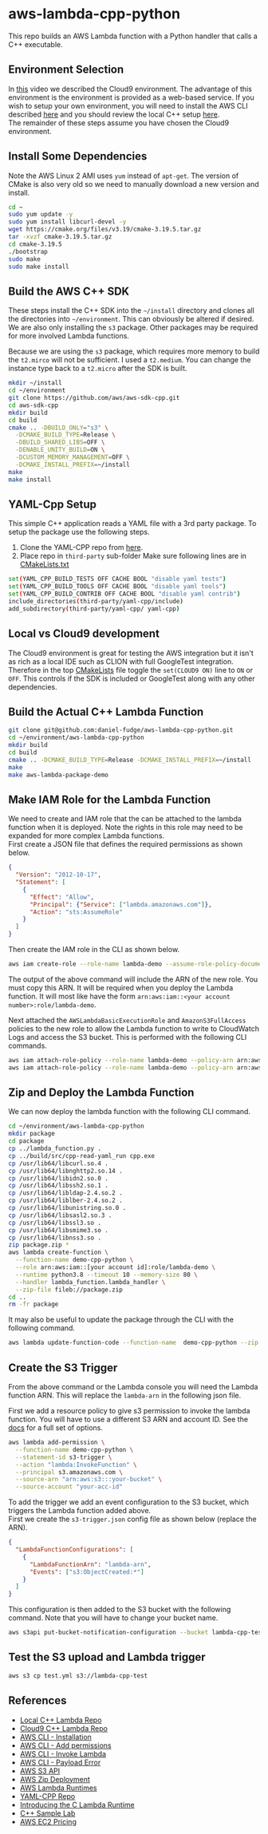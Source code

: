 # aws-lambda-cpp-python
This repo builds an AWS Lambda function with a Python handler that calls a C++ executable. 

## Environment Selection
In [this](https://youtu.be/olO5ORrq1cU) video we described the Cloud9 environment. The advantage of this environment is 
the environment is provided as a web-based service. If you wish to setup your own environment, you will need to install
the AWS CLI described [here](https://docs.aws.amazon.com/cli/latest/userguide/install-cliv2-linux.html) and you should 
review the local C++ setup [here](https://github.com/daniel-fudge/aws-lambda-cpp-local-build).   
The remainder of these steps assume you have chosen the Cloud9 environment.

## Install Some Dependencies
Note the AWS Linux 2 AMI uses `yum` instead of `apt-get`. The version of CMake is also very old so we need to manually 
download a new version and install.

```bash
cd ~
sudo yum update -y
sudo yum install libcurl-devel -y
wget https://cmake.org/files/v3.19/cmake-3.19.5.tar.gz
tar -xvzf cmake-3.19.5.tar.gz 
cd cmake-3.19.5
./bootstrap
sudo make
sudo make install
```

## Build the AWS C++ SDK
These steps install the C++ SDK into the `~/install` directory and clones all the directories into `~/environment`. 
This can obviously be altered if desired. We are also only installing the `s3` package. Other packages may be required 
for more involved Lambda functions. 

Because we are using the `s3` package, which requires more memory to build the `t2.mirco` will not be sufficient. 
I used a `t2.medium`. You can change the instance type back to a `t2.micro` after the SDK is built.

```bash
mkdir ~/install
cd ~/environment
git clone https://github.com/aws/aws-sdk-cpp.git
cd aws-sdk-cpp
mkdir build
cd build
cmake .. -DBUILD_ONLY="s3" \
  -DCMAKE_BUILD_TYPE=Release \
  -DBUILD_SHARED_LIBS=OFF \
  -DENABLE_UNITY_BUILD=ON \
  -DCUSTOM_MEMORY_MANAGEMENT=OFF \
  -DCMAKE_INSTALL_PREFIX=~/install
make
make install
```

## YAML-Cpp Setup
This simple C++ application reads a YAML file with a 3rd party package. To setup the package use the following steps.
1. Clone the YAML-CPP repo from [here](https://github.com/jbeder/yaml-cpp.git).
2. Place repo in `third-party` sub-folder
Make sure following lines are in [CMakeLists.txt](CMakeLists.txt)

```bash
set(YAML_CPP_BUILD_TESTS OFF CACHE BOOL "disable yaml tests")
set(YAML_CPP_BUILD_TOOLS OFF CACHE BOOL "disable yaml tools")
set(YAML_CPP_BUILD_CONTRIB OFF CACHE BOOL "disable yaml contrib")
include_directories(third-party/yaml-cpp/include)
add_subdirectory(third-party/yaml-cpp/ yaml-cpp)
```

## Local vs Cloud9 development
The Cloud9 environment is great for testing the AWS integration but it isn't as rich as a local IDE such as CLION with 
full GoogleTest integration. Therefore in the top [CMakeLists](CMakeLists.txt) file toggle the `set(CLOUD9 ON)` line to 
`ON` or `OFF`. This controls if the SDK is included or GoogleTest along with any other dependencies.

## Build the Actual C++ Lambda Function
```bash
git clone git@github.com:daniel-fudge/aws-lambda-cpp-python.git
cd ~/environment/aws-lambda-cpp-python
mkdir build
cd build
cmake .. -DCMAKE_BUILD_TYPE=Release -DCMAKE_INSTALL_PREFIX=~/install
make
make aws-lambda-package-demo
```

## Make IAM Role for the Lambda Function
We need to create and IAM role that the can be attached to the lambda function when it is deployed. 
Note the rights in this role may need to be expanded for more complex Lambda functions.  
First create a JSON file that defines the required permissions as shown below.
```JSON
{
  "Version": "2012-10-17",
  "Statement": [
    {
      "Effect": "Allow",
      "Principal": {"Service": ["lambda.amazonaws.com"]},
      "Action": "sts:AssumeRole"
    }
  ]
}
```
Then create the IAM role in the CLI as shown below.
```bash
aws iam create-role --role-name lambda-demo --assume-role-policy-document file://trust-policy.json
```
The output of the above command will include the ARN of the new role. You must copy this ARN. It will be required when 
you deploy the Lambda function. It will most like have the form `arn:aws:iam::<your account number>:role/lambda-demo`.   

Next attached the `AWSLambdaBasicExecutionRole` and `AmazonS3FullAccess` policies to the new role to allow the Lambda 
function to write to CloudWatch Logs and access the S3 bucket. This is performed with the following CLI commands.

```bash 
aws iam attach-role-policy --role-name lambda-demo --policy-arn arn:aws:iam::aws:policy/service-role/AWSLambdaBasicExecutionRole
aws iam attach-role-policy --role-name lambda-demo --policy-arn arn:aws:iam::aws:policy/service-role/AmazonS3FullAccess
```

## Zip and Deploy the Lambda Function 
We can now deploy the lambda function with the following CLI command.
```bash
cd ~/environment/aws-lambda-cpp-python
mkdir package
cd package
cp ../lambda_function.py .
cp ../build/src/cpp-read-yaml_run cpp.exe
cp /usr/lib64/libcurl.so.4 .
cp /usr/lib64/libnghttp2.so.14 .
cp /usr/lib64/libidn2.so.0 .
cp /usr/lib64/libssh2.so.1 .
cp /usr/lib64/libldap-2.4.so.2 .
cp /usr/lib64/liblber-2.4.so.2 .
cp /usr/lib64/libunistring.so.0 .
cp /usr/lib64/libsasl2.so.3 .
cp /usr/lib64/libssl3.so .
cp /usr/lib64/libsmime3.so .
cp /usr/lib64/libnss3.so .
zip package.zip *
aws lambda create-function \
  --function-name demo-cpp-python \
  --role arn:aws:iam::[your account id]:role/lambda-demo \
  --runtime python3.8 --timeout 10 --memory-size 80 \
  --handler lambda_function.lambda_handler \
  --zip-file fileb://package.zip
cd ..
rm -fr package
```

It may also be useful to update the package through the CLI with the following command.
```bash
aws lambda update-function-code --function-name  demo-cpp-python --zip-file fileb://package.zip
```

## Create the S3 Trigger
From the above command or the Lambda console you will need the Lambda function ARN. This will replace the `lambda-arn` 
in the following json file.

First we add a resource policy to give s3 permission to invoke the lambda function. You will have to use a different S3 
ARN and account ID. See the [docs](https://awscli.amazonaws.com/v2/documentation/api/latest/reference/lambda/add-permission.html) 
for a full set of options.

```bash
aws lambda add-permission \
  --function-name demo-cpp-python \
  --statement-id s3-trigger \
  --action "lambda:InvokeFunction" \
  --principal s3.amazonaws.com \
  --source-arn "arn:aws:s3:::your-bucket" \
  --source-account "your-acc-id"
```

To add the trigger we add an event configuration to the S3 bucket, which triggers the Lambda function added above.  
First we create the `s3-trigger.json` config file as shown below (replace the ARN).
```json
{
  "LambdaFunctionConfigurations": [
    {
      "LambdaFunctionArn": "lambda-arn",
      "Events": ["s3:ObjectCreated:*"]
    }
  ]
}
```
This configuration is then added to the S3 bucket with the following command. Note that you will have to change your 
bucket name.

```bash
aws s3api put-bucket-notification-configuration --bucket lambda-cpp-test  --notification-configuration file://s3-trigger.json
```

## Test the S3 upload and Lambda trigger
```bash
aws s3 cp test.yml s3://lambda-cpp-test
```

## References
- [Local C++ Lambda Repo](https://github.com/daniel-fudge/aws-lambda-cpp-local-build)
- [Cloud9 C++ Lambda Repo](https://github.com/daniel-fudge/aws-lambda-cpp-cloud9)
- [AWS CLI - Installation](https://docs.aws.amazon.com/cli/latest/userguide/install-cliv2-linux.html)
- [AWS CLI - Add permissions](https://awscli.amazonaws.com/v2/documentation/api/latest/reference/lambda/add-permission.html)
- [AWS CLI - Invoke Lambda](https://docs.aws.amazon.com/cli/latest/reference/lambda/invoke.html#examples)
- [AWS CLI - Payload Error](https://stackoverflow.com/questions/60310607/amazon-aws-cli-not-allowing-valid-json-in-payload-parameter)
- [AWS S3 API](https://awscli.amazonaws.com/v2/documentation/api/latest/reference/s3api/put-bucket-notification-configuration.html)
- [AWS Zip Deployment](https://docs.aws.amazon.com/lambda/latest/dg/python-package.html)
- [AWS Lambda Runtimes](https://docs.aws.amazon.com/lambda/latest/dg/lambda-runtimes.html)
- [YAML-CPP Repo](https://github.com/jbeder/yaml-cpp)
- [Introducing the C Lambda Runtime](https://aws.amazon.com/blogs/compute/introducing-the-c-lambda-runtime/)
- [C++ Sample Lab](https://github.com/awslabs/aws-lambda-cpp)
- [AWS EC2 Pricing](https://aws.amazon.com/ec2/pricing/on-demand/)
